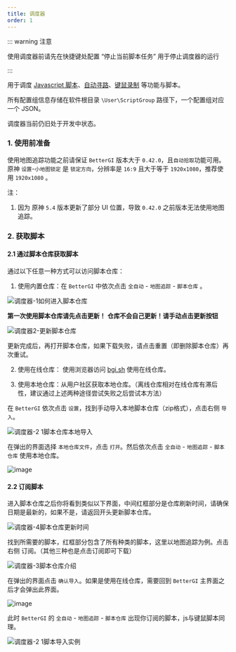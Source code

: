 ```yaml
---
title: 调度器
order: 1
---
```


::: warning 注意

使用调度器前请先在快捷键处配置 “停止当前脚本任务” 用于停止调度器的运行

:::

用于调度 [Javascript 脚本](/feats/autos/jsscript.html)、[自动寻路](/feats/autos/pathing.html)、[键鼠录制](/feats/autos/kmscript.html) 等功能与脚本。

所有配置组信息存储在软件根目录 `\User\ScriptGroup` 路径下，一个配置组对应一个 JSON。


调度器当前仍旧处于开发中状态。

### 1. 使用前准备
使用地图追踪功能之前请保证 `BetterGI` 版本大于 `0.42.0`，且`自动拾取`功能可用。原神 `设置`-`小地图锁定` 是 `锁定方向`，分辨率是  `16:9` 且大于等于 `1920x1080`，推荐使用 `1920x1080` 。

注：

1. 因为 原神 `5.4` 版本更新了部分 UI 位置，导致 `0.42.0` 之前版本无法使用地图追踪。


### 2. 获取脚本
#### 2.1 通过脚本仓库获取脚本

通过以下任意一种方式可以访问脚本仓库：

1. 使用内置仓库：在 `BetterGI` 中依次点击 `全自动` - `地图追踪` - `脚本仓库` 。

![调度器-1如何进入脚本仓库](https://github.com/user-attachments/assets/f04cf9e5-7adb-4789-9e36-6054be5977ec)

**第一次使用脚本仓库请先点击更新！**
**仓库不会自己更新！请手动点击更新按钮**

![调度器2-更新脚本仓库](https://github.com/user-attachments/assets/b64a7a40-d378-46a8-b7ed-95c3eec5c0b6)

更新完成后，再打开脚本仓库，如果下载失败，请点击重置（即删除脚本仓库）再次重试。

2. 使用在线仓库： 使用浏览器访问 [bgi.sh](https://bgi.sh) 使用在线仓库。

3. 使用本地仓库：从用户社区获取本地仓库。（离线仓库相对在线仓库有滞后性，建议通过上述两种途径尝试失败之后尝试本方法）

在 `BetterGI` 依次点击 `设置`，找到手动导入本地脚本仓库（zip格式），点击右侧 `导入`。

![调度器-2 1脚本仓库本地导入](https://github.com/user-attachments/assets/0ab5fc2d-0357-4031-a84d-2bfd8a5109f6)

在弹出的界面选择 `本地仓库文件`，点击 `打开`。然后依次点击 `全自动` - `地图追踪` - `脚本仓库` 使用本地仓库。

![image](https://github.com/user-attachments/assets/baf93bff-ecb6-49c6-9295-a046dae7807c)


#### 2.2 订阅脚本
进入脚本仓库之后你将看到类似以下界面，中间红框部分是仓库刷新时间，请确保日期是最新的，如果不是，请返回开头更新脚本仓库。

![调度器-4脚本仓库更新时间](https://github.com/user-attachments/assets/6574b7d8-fde4-4af1-930c-3c06fdff73ba)

找到所需要的脚本，红框部分包含了所有种类的脚本，这里以地图追踪为例。点击右侧 订阅。（其他三种也是点击订阅即可下载）

![调度器-3脚本仓库介绍](https://github.com/user-attachments/assets/6c68677f-dc72-4a21-bdc9-79fe91efbfcc)

在弹出的界面点击 `确认导入`。如果是使用在线仓库，需要回到 `BetterGI` 主界面之后才会弹出此界面。

![image](https://github.com/user-attachments/assets/6e0f86ae-d0a3-4d39-9c3b-dcca4aee66a5)

此时 `BetterGI` 的 `全自动` - `地图追踪` - `脚本仓库` 出现你订阅的脚本，js与键鼠脚本同理。

![调度器-2 1脚本导入实例](https://github.com/user-attachments/assets/193ed6e5-5000-4db1-ab9f-ddae50b2a2b0)

